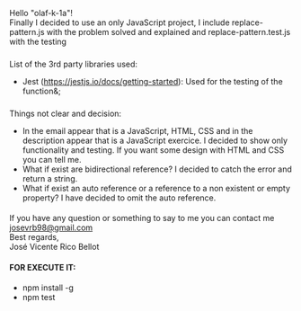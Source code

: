 Hello "olaf-k-1a"! <br/>
Finally I decided to use an only JavaScript project, I include replace-pattern.js with the problem solved and explained and replace-pattern.test.js with the testing
<br/>
### 
List of the 3rd party libraries used:
- Jest (https://jestjs.io/docs/getting-started): Used for the testing of the function&;<br/>
### 
Things not clear and decision:<br/>
- In the email appear that is a JavaScript, HTML, CSS and in the description appear that is a JavaScript exercice. I decided to show only functionality and testing. If you want some design with HTML and CSS you can tell me. <br/>
- What if exist are bidirectional reference? I decided to catch the error and return a string. <br/>
- What if exist an auto reference or a reference to a non existent or empty property? I have decided to omit the auto reference. <br/>
####
If you have any question or something to say to me you can contact me josevrb98@gmail.com <br/>
Best regards, <br/>
José Vicente Rico Bellot <br/>

#### FOR EXECUTE IT:
- npm install -g
- npm test
